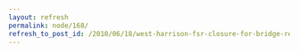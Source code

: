 ```yaml
---
layout: refresh
permalink: node/168/
refresh_to_post_id: /2010/06/18/west-harrison-fsr-closure-for-bridge-repairs
---
```

